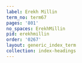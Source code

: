 ```yaml
---
label: Erekh Millin
term_no: term67
pages: '801'
no_spaces: ErekhMillin
pid: erekhmillin
order: '0267'
layout: generic_index_term
collection: index-headings
---
```


